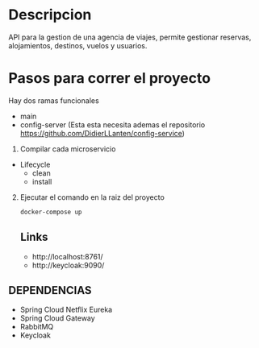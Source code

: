 # Descripcion
API para la gestion de una agencia de viajes, permite gestionar reservas, alojamientos, destinos, vuelos y usuarios.

# Pasos para correr el proyecto

Hay dos ramas funcionales 
- main
- config-server (Esta esta necesita ademas el repositorio https://github.com/DidierLLanten/config-service)

1. Compilar cada microservicio 
 - Lifecycle
    - clean
    - install

2. Ejecutar el comando en la raiz del proyecto
    ```bash 
    docker-compose up 
    ```

   ## Links 
   - http://localhost:8761/
   - http://keycloak:9090/

## DEPENDENCIAS
   - Spring Cloud Netflix Eureka
   - Spring Cloud Gateway
   - RabbitMQ
   - Keycloak
    